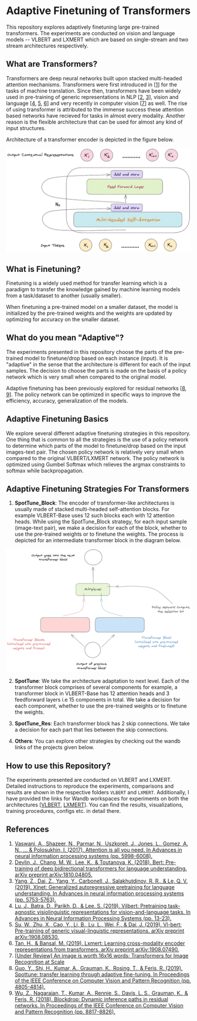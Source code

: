 # Adaptive Finetuning of Transformers

This repository explores adaptively finetuning large pre-trained transformers. The experiments are conducted on vision and language models -- VLBERT and LXMERT which are based on single-stream and two stream architectures respectively.

## What are Transformers?

Transformers are deep neural networks built upon stacked multi-headed attention mechanisms. Transformers were first introduced in \[[1][1]\] for the tasks of machine translation. Since then, transformers have been widely used in pre-training of generic representations in NLP \[[2][2], [3][3]\], vision and language \[[4][4], [5][5], [6][6]\] and very recently in computer vision \[[7][7]\] as well. The rise of using transformer is attributed to the immense success these attention based networks have recieved for tasks in almost every modality. Another reason is the flexible architecture that can be used for almost any kind of input structures.

Architecture of a transformer encoder is depicted in the figure below.

![Transformer Architecture](images/transformer.png?raw=true)

## What is Finetuning?

Finetuning is a widely used method for transfer learning which is a paradigm to transfer the knowledge gained by machine learning models from a task/dataset to another (usually smaller).  

When finetuning a pre-trained model on a smaller dataset, the model is initialized by the pre-trained weights and the weights are updated by optimizing for accuracy on the smaller dataset.

## What do you mean "Adaptive"?

The experiments presented in this repository choose the parts of the pre-trained model to finetune/drop based on each instance (input). It is "adaptive" in the sense that the architecture is different for each of the input samples. The decision to choose the parts is made on the basis of a policy network which is very small when compared to the original model.

Adaptive finetuning has been previously explored for residual networks \[[8][8], [9][9]\]. The policy network can be optimized in specific ways to improve the efficiency, accuracy, generalization of the models.


## Adaptive Finetuning Basics

We explore several different adaptive finetuning strategies in this repository. One thing that is common to all the strategies is the use of a policy network to determine which parts of the model to finetune/drop based on the input images-text pair. The chosen policy network is relatively very small when compared to the original VLBERT/LXMERT network. The policy network is optimized using Gumbel Softmax which relieves the argmax constraints to softmax while backpropagation.

## Adaptive Finetuning Strategies For Transformers

1. __SpotTune\_Block__: The encoder of transformer-like architectures is usually made of stacked multi-headed self-attention blocks. For example VLBERT-Base uses 12 such blocks each with 12 attention heads. While using the SpotTune\_Block strategy, for each input sample (image-text pair), we make a decision for each of the block, whether to use the pre-trained weights or to finetune the weights. The process is depicted for an intermediate transformer block in the diagram below.

![SpotTune\_Block](images/spottune_block.png?raw=true)

2. __SpotTune__: We take the architecture adaptation to next level. Each of the transformer block comprises of several components for example, a transformer block in VLBERT-Base has 12 attention heads and 3 feedforward layers i.e 15 components in total. We take a decision for each component, whether to use the pre-trained weights or to finetune the weights.

3. __SpotTune\_Res__: Each transformer block has 2 skip connections. We take a decision for each part that lies between the skip connections.

4. __Others__: You can explore other strategies by checking out the wandb links of the projects given below.

## How to use this Repository?

The experiments presented are conducted on VLBERT and LXMERT. Detailed instructions to reproduce the experiments, comparisons and results are shown in the respective folders ``VLBERT`` and ``LXMERT``. Additionally, I have provided the links for Wandb workspaces for experiments on both the architectures \[[VLBERT](https://wandb.ai/shnik/adaptive-finetuning?workspace=user-shnik), [LXMERT](https://wandb.ai/shnik/adaptive-finetuning-lxmert?workspace=user-shnik)\]. You can find the results, visualizations, training procedures, configs etc. in detail there.

## References

1. [Vaswani, A., Shazeer, N., Parmar, N., Uszkoreit, J., Jones, L., Gomez, A. N., ... & Polosukhin, I. (2017). Attention is all you need. In Advances in neural information processing systems (pp. 5998-6008).][1]
2. [Devlin, J., Chang, M. W., Lee, K., & Toutanova, K. (2018). Bert: Pre-training of deep bidirectional transformers for language understanding. arXiv preprint arXiv:1810.04805.][2]
3. [Yang, Z., Dai, Z., Yang, Y., Carbonell, J., Salakhutdinov, R. R., & Le, Q. V. (2019). Xlnet: Generalized autoregressive pretraining for language understanding. In Advances in neural information processing systems (pp. 5753-5763).][3]
4. [Lu, J., Batra, D., Parikh, D., & Lee, S. (2019). Vilbert: Pretraining task-agnostic visiolinguistic representations for vision-and-language tasks. In Advances in Neural Information Processing Systems (pp. 13-23).][4]
5. [Su, W., Zhu, X., Cao, Y., Li, B., Lu, L., Wei, F., & Dai, J. (2019). Vl-bert: Pre-training of generic visual-linguistic representations. arXiv preprint arXiv:1908.08530.][5]
6. [Tan, H., & Bansal, M. (2019). Lxmert: Learning cross-modality encoder representations from transformers. arXiv preprint arXiv:1908.07490.][6]
7. [[Under Review] An image is worth 16x16 words: Transformers for Image Recognition at Scale][7]
8. [Guo, Y., Shi, H., Kumar, A., Grauman, K., Rosing, T., & Feris, R. (2019). Spottune: transfer learning through adaptive fine-tuning. In Proceedings of the IEEE Conference on Computer Vision and Pattern Recognition (pp. 4805-4814).][8]
9. [Wu, Z., Nagarajan, T., Kumar, A., Rennie, S., Davis, L. S., Grauman, K., & Feris, R. (2018). Blockdrop: Dynamic inference paths in residual networks. In Proceedings of the IEEE Conference on Computer Vision and Pattern Recognition (pp. 8817-8826).][9]


[1]: https://papers.nips.cc/paper/7181-attention-is-all-you-need.pdf
[2]: https://arxiv.org/pdf/1810.04805.pdf
[3]: https://papers.nips.cc/paper/8812-xlnet-generalized-autoregressive-pretraining-for-language-understanding.pdf
[4]: http://papers.nips.cc/paper/8297-vilbert-pretraining-task-agnostic-visiolinguistic-representations-for-vision-and-language-tasks.pdf
[5]: http://papers.nips.cc/paper/8297-vilbert-pretraining-task-agnostic-visiolinguistic-representations-for-vision-and-language-tasks.pdf
[6]: https://arxiv.org/pdf/1908.07490
[7]: https://openreview.net/pdf?id=YicbFdNTTy
[8]: http://openaccess.thecvf.com/content_CVPR_2019/papers/Guo_SpotTune_Transfer_Learning_Through_Adaptive_Fine-Tuning_CVPR_2019_paper.pdf
[9]: http://openaccess.thecvf.com/content_cvpr_2018/papers/Wu_BlockDrop_Dynamic_Inference_CVPR_2018_paper.pdf
